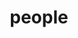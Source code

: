 ---
layout: profiles
permalink: /people/
title: people
description: contributors to GeneSys
nav: true
nav_order: 6

profiles:
  # if you want to include more than one profile, just replicate the following block
  # and create one content file for each profile inside _pages/
  - align: right
    image: hadi_headshot.jpg
    content: about_hadi.md
    image_circular: false # crops the image to make it circular
    more_info: 
  - align: left
    image: soroush_headshot.jpg
    content: about_soroush.md
    image_circular: false
    more_info:
  - align: left
    image: sean_headshot.jpg
    content: about_sean.md
    image_circular: false
    more_info:
  - align: left
    image: rohan_headshot.jpg
    content: about_rohan.md
    image_circular: false
    more_info:
  - align: left
    image: hanyang_headshot.jpg
    content: about_hanyang.md
    image_circular: false
    more_info:
  - align: left
    image: chris_headshot.jpg
    content: about_chris.md
    image_circular: false
    more_info:
  - align: left
    image: lavanya_headshot.jpg
    content: about_lavanya.md
    image_circular: false
    more_info:
---
